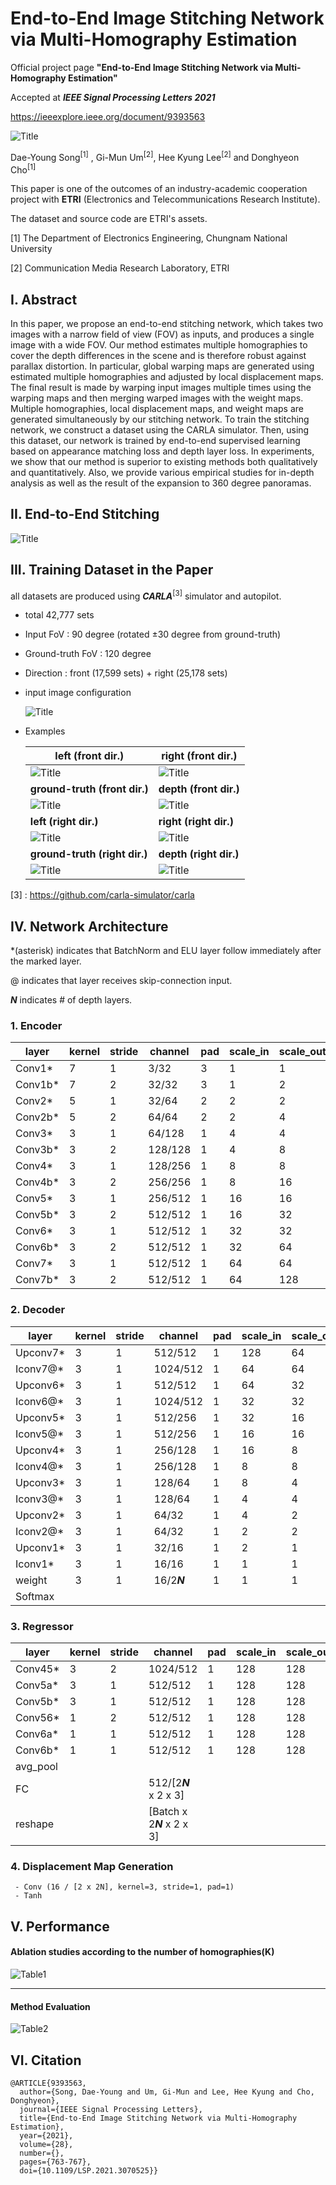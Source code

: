 

# End-to-End Image Stitching Network via Multi-Homography Estimation

Official project page **"End-to-End Image Stitching Network via Multi-Homography Estimation"**

Accepted at ***IEEE Signal Processing Letters 2021***

https://ieeexplore.ieee.org/document/9393563

![Title](./assets/title.gif)

Dae-Young Song<sup>[1]</sup> , Gi-Mun Um<sup>[2]</sup>, Hee Kyung Lee<sup>[2]</sup> and Donghyeon Cho<sup>[1]</sup>

This paper is one of the outcomes of an industry-academic cooperation project with **ETRI** (Electronics and Telecommunications Research Institute).

The dataset and source code are ETRI's assets.

[1] The Department of Electronics Engineering, Chungnam National University

[2] Communication Media Research Laboratory, ETRI



## I. Abstract

In this paper, we propose an end-to-end stitching network, which takes two images with a narrow field of view (FOV) as inputs, and produces a single image with a wide FOV. Our method estimates multiple homographies to cover the depth differences in the scene and is therefore robust against parallax distortion. In particular, global warping maps are generated using estimated multiple homographies and adjusted by local displacement maps. The final result is made by warping input images multiple times using the warping maps and then merging warped images with the weight maps. Multiple homographies, local displacement maps, and weight maps are generated simultaneously by our stitching network. To train the stitching network, we construct a dataset using the CARLA simulator. Then, using this dataset, our network is trained by end-to-end supervised learning based on appearance matching loss and depth layer loss. In experiments, we show that our method is superior to existing methods both qualitatively and quantitatively. Also, we provide various empirical studies for in-depth analysis as well as the result of the expansion to 360 degree panoramas.



## II. End-to-End Stitching



![Title](./assets/Figure2.JPG)



## III. Training Dataset in the Paper

all datasets are produced using ***CARLA***<sup>[3]</sup> simulator and autopilot.

- total 42,777 sets

- Input FoV : 90 degree (rotated ±30 degree from ground-truth)

- Ground-truth FoV : 120 degree

- Direction : front (17,599 sets) + right (25,178 sets)

- input image configuration

  ![Title](./assets/input_figure.JPG)

- Examples

  | left (front dir.)                         | right (front dir.)                         |
  | ----------------------------------------- | ------------------------------------------ |
  | ![Title](./assets/config1/front_left.png) | ![Title](./assets/config1/front_right.png) |
  | **ground-truth (front dir.)**             | **depth (front dir.)**                     |
  | ![Title](./assets/config1/front_gt.png)   | ![Title](./assets/config1/front_depth.png) |
  | **left (right dir.)**                     | **right (right dir.)**                     |
  | ![Title](./assets/config1/right_left.png) | ![Title](./assets/config1/right_right.png) |
  | **ground-truth (right dir.)**             | **depth (right dir.)**                     |
  | ![Title](./assets/config1/right_gt.png)   | ![Title](./assets/config1/right_depth.png) |

[3] : https://github.com/carla-simulator/carla





## IV. Network Architecture

*(asterisk) indicates that BatchNorm and ELU layer follow immediately after the marked layer.

@ indicates that layer receives skip-connection input.

***N*** indicates # of depth layers.



### 1. Encoder

| layer   | kernel | stride | channel | pad  | scale_in | scale_out |
| ------- | ------ | ------ | ------- | ---- | -------- | --------- |
| Conv1*  | 7      | 1      | 3/32    | 3    | 1        | 1         |
| Conv1b* | 7      | 2      | 32/32   | 3    | 1        | 2         |
| Conv2*  | 5      | 1      | 32/64   | 2    | 2        | 2         |
| Conv2b* | 5      | 2      | 64/64   | 2    | 2        | 4         |
| Conv3*  | 3      | 1      | 64/128  | 1    | 4        | 4         |
| Conv3b* | 3      | 2      | 128/128 | 1    | 4        | 8         |
| Conv4*  | 3      | 1      | 128/256 | 1    | 8        | 8         |
| Conv4b* | 3      | 2      | 256/256 | 1    | 8        | 16        |
| Conv5*  | 3      | 1      | 256/512 | 1    | 16       | 16        |
| Conv5b* | 3      | 2      | 512/512 | 1    | 16       | 32        |
| Conv6*  | 3      | 1      | 512/512 | 1    | 32       | 32        |
| Conv6b* | 3      | 2      | 512/512 | 1    | 32       | 64        |
| Conv7*  | 3      | 1      | 512/512 | 1    | 64       | 64        |
| Conv7b* | 3      | 2      | 512/512 | 1    | 64       | 128       |



### 2. Decoder

| layer    | kernel | stride | channel     | pad  | scale_in | scale_out |
| -------- | ------ | ------ | ----------- | ---- | -------- | --------- |
| Upconv7* | 3      | 1      | 512/512     | 1    | 128      | 64        |
| Iconv7@* | 3      | 1      | 1024/512    | 1    | 64       | 64        |
| Upconv6* | 3      | 1      | 512/512     | 1    | 64       | 32        |
| Iconv6@* | 3      | 1      | 1024/512    | 1    | 32       | 32        |
| Upconv5* | 3      | 1      | 512/256     | 1    | 32       | 16        |
| Iconv5@* | 3      | 1      | 512/256     | 1    | 16       | 16        |
| Upconv4* | 3      | 1      | 256/128     | 1    | 16       | 8         |
| Iconv4@* | 3      | 1      | 256/128     | 1    | 8        | 8         |
| Upconv3* | 3      | 1      | 128/64      | 1    | 8        | 4         |
| Iconv3@* | 3      | 1      | 128/64      | 1    | 4        | 4         |
| Upconv2* | 3      | 1      | 64/32       | 1    | 4        | 2         |
| Iconv2@* | 3      | 1      | 64/32       | 1    | 2        | 2         |
| Upconv1* | 3      | 1      | 32/16       | 1    | 2        | 1         |
| Iconv1*  | 3      | 1      | 16/16       | 1    | 1        | 1         |
| weight   | 3      | 1      | 16/2***N*** | 1    | 1        | 1         |
| Softmax  |        |        |             |      |          |           |



### 3. Regressor

| layer    | kernel | stride | channel                    | pad  | scale_in | scale_out |
| -------- | ------ | ------ | -------------------------- | ---- | -------- | --------- |
| Conv45*  | 3      | 2      | 1024/512                   | 1    | 128      | 128       |
| Conv5a*  | 3      | 1      | 512/512                    | 1    | 128      | 128       |
| Conv5b*  | 3      | 1      | 512/512                    | 1    | 128      | 128       |
| Conv56*  | 1      | 2      | 512/512                    | 1    | 128      | 128       |
| Conv6a*  | 1      | 1      | 512/512                    | 1    | 128      | 128       |
| Conv6b*  | 1      | 1      | 512/512                    | 1    | 128      | 128       |
| avg_pool |        |        |                            |      |          |           |
| FC       |        |        | 512/[2***N*** x 2 x 3]     |      |          |           |
| reshape  |        |        | [Batch x 2***N*** x 2 x 3] |      |          |           |



### 4. Displacement Map Generation

```Conv (16 / [2 x 2])
 - Conv (16 / [2 x 2N], kernel=3, stride=1, pad=1)
 - Tanh
```





## V. Performance

#### Ablation studies according to the number of homographies(K)

![Table1](./assets/Table1.png)

---

#### Method Evaluation

![Table2](./assets/Table2.png)





## VI. Citation

```
@ARTICLE{9393563,
  author={Song, Dae-Young and Um, Gi-Mun and Lee, Hee Kyung and Cho, Donghyeon},
  journal={IEEE Signal Processing Letters}, 
  title={End-to-End Image Stitching Network via Multi-Homography Estimation}, 
  year={2021},
  volume={28},
  number={},
  pages={763-767},
  doi={10.1109/LSP.2021.3070525}}
```

